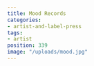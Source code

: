 ```yaml
---
title: Mood Records
categories:
- artist-and-label-press
tags:
- artist
position: 339
image: "/uploads/mood.jpg"
---
```


